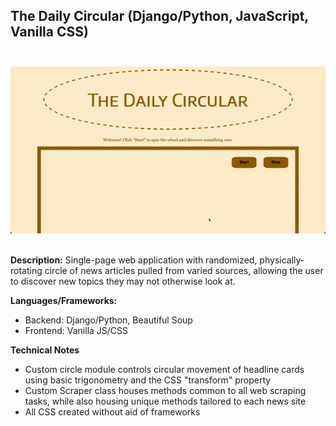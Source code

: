 ## The Daily Circular (Django/Python, JavaScript, Vanilla CSS)<br><br>

![Demo gif](/media/daily-circ-demo.gif)<br><br>

**Description:** Single-page web application with randomized, physically-rotating circle of news articles pulled from varied sources, allowing the user to discover new topics they may not otherwise look at. 

**Languages/Frameworks:** 
- Backend: Django/Python, Beautiful Soup
- Frontend: Vanilla JS/CSS

**Technical Notes**

* Custom circle module controls circular movement of headline cards using basic trigonometry and the CSS "transform" property
* Custom Scraper class houses methods common to all web scraping tasks, while also housing unique methods tailored to each news site
* All CSS created without aid of frameworks
